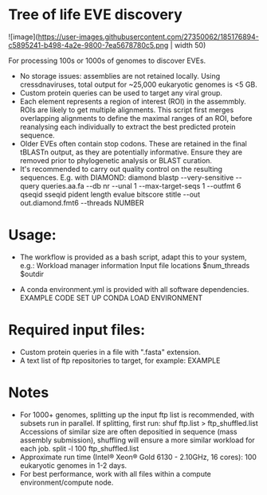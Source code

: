 # Tree of life EVE discovery

![image](https://user-images.githubusercontent.com/27350062/185176894-c5895241-b498-4a2e-9800-7ea5678780c5.png | width 50)

For processing 100s or 1000s of genomes to discover EVEs. 

- No storage issues: assemblies are not retained locally. Using cressdnaviruses, total output for ~25,000 eukaryotic genomes is <5 GB.
- Custom protein queries can be used to target any viral group.
- Each element represents a region of interest (ROI) in the assemmbly. ROIs are likely to get multiple alignments. This script first merges overlapping alignments to define the maximal ranges of an ROI, before reanalysing each individually to extract the best predicted protein sequence.
- Older EVEs often contain stop codons. These are retained in the final tBLASTn output, as they are potentially informative. Ensure they are removed prior to phylogenetic analysis or BLAST curation. 
- It's recommended to carry out quality control on the resulting sequences. E.g. with DIAMOND:
diamond blastp --very-sensitive --query queries.aa.fa --db nr --unal 1 --max-target-seqs 1 --outfmt 6 qseqid sseqid pident length evalue bitscore stitle --out out.diamond.fmt6 --threads NUMBER

# Usage:

- The workflow is provided as a bash script, adapt this to your system, e.g.:
Workload manager information
Input file locations
$num_threads
$outdir

- A conda environment.yml is provided with all software dependencies. 
EXAMPLE CODE SET UP CONDA
LOAD ENVIRONMENT

# Required input files:
- Custom protein queries in a file with ".fasta" extension.
- A text list of ftp repositories to target, for example: 
EXAMPLE

# Notes
- For 1000+ genomes, splitting up the input ftp list is recommended, with subsets run in parallel. 
If splitting, first run:
shuf ftp.list > ftp_shuffled.list
Accessions of similar size are often depositied in sequence (mass assembly submission), shuffling will ensure a more similar workload for each job.
split -l 100 ftp_shuffled.list
- Approximate run time (Intel® Xeon® Gold 6130 - 2.10GHz, 16 cores): 100 eukaryotic genomes in 1-2 days.
- For best performance, work with all files within a compute environment/compute node. 
